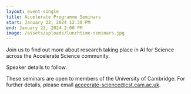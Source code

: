 ```yaml
---
layout: event-single
title: Accelerate Programme Seminars
start: January 22, 2024 12:30 PM
end: January 22, 2024 2:00 PM
image: /assets/uploads/lunchtime-seminars.jpg
---
```

J﻿oin us to find out more about research taking place in AI for Science across the Accelerate Science community. 

S﻿peaker details to follow. 

T﻿hese seminars are open to members of the University of Cambridge. For further details, please email acceerate-science@cst.cam.ac.uk.